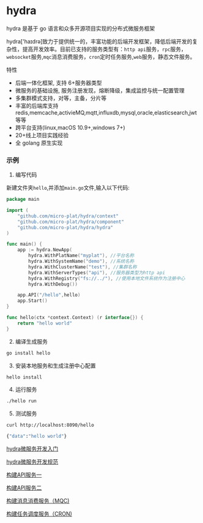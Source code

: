 # hydra

hydra 是基于 go 语言和众多开源项目实现的分布式微服务框架

hydra['haɪdrə]致力于提供统一的，丰富功能的后端开发框架，降低后端开发的复杂性，提高开发效率。目前已支持的服务类型有：`http api`服务，`rpc`服务，`websocket`服务,`mqc`消息消费服务，`cron`定时任务服务,`web`服务，静态文件服务。

特性

- 后端一体化框架, 支持 6+服务器类型
- 微服务的基础设施, 服务注册发现，熔断降级，集成监控与统一配置管理
- 多集群模式支持，对等，主备，分片等
- 丰富的后端库支持 redis,memcache,activieMQ,mqtt,influxdb,mysql,oracle,elasticsearch,jwt 等等
- 跨平台支持(linux,macOS 10.9+,windows 7+)
- 20+线上项目实践经验
- 全 golang 原生实现

### 示例

1.  编写代码

新建文件夹`hello`,并添加`main.go`文件,输入以下代码:

```go
package main

import (
	"github.com/micro-plat/hydra/context"
	"github.com/micro-plat/hydra/component"
	"github.com/micro-plat/hydra/hydra"
)

func main() {
	app := hydra.NewApp(
		hydra.WithPlatName("myplat"), //平台名称
		hydra.WithSystemName("demo"), //系统名称
		hydra.WithClusterName("test"), //集群名称
		hydra.WithServerTypes("api"), //服务器类型为http api
		hydra.WithRegistry("fs://../"), //使用本地文件系统作为注册中心
		hydra.WithDebug())

	app.API("/hello",hello)
	app.Start()
}

func hello(ctx *context.Context) (r interface{}) {
	return "hello world"
}
```

2. 编译生成服务

```sh
go install hello

```

3. 安装本地服务和生成注册中心配置

```sh
hello install
```

4.  运行服务

```sh
./hello run
```

5.  测试服务

```sh
curl http://localhost:8090/hello

{"data":"hello world"}
```


[hydra微服务开发入门](https://github.com/micro-plat/hydra/tree/master/docs/getting-started.md)

[hydra微服务开发规范](https://github.com/micro-plat/hydra/tree/master/docs/getting-started_01.md)

[构建API服务一](https://github.com/micro-plat/hydra/tree/master/docs/getting-started_api_01.md)

[构建API服务二](https://github.com/micro-plat/hydra/tree/master/docs/getting-started_api_02.md)

[构建消息消费服务（MQC)](https://github.com/micro-plat/hydra/tree/master/docs/getting-started_mqc_01.md)

[构建任务调度服务（CRON)](https://github.com/micro-plat/hydra/tree/master/docs/getting-started_cron_01.md)

